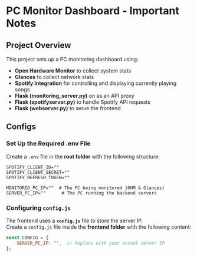 # PC Monitor Dashboard - Important Notes

## Project Overview

This project sets up a PC monitoring dashboard using:

- **Open Hardware Monitor** to collect system stats
- **Glances** to collect network stats
- **Spotify Integration** for controlling and displaying currently playing songs
- **Flask (monitoring_server.py)** on as an API proxy
- **Flask (spotifyserver.py)** to handle Spotify API requests
- **Flask (webserver.py)** to serve the frontend

## Configs
### Set Up the Required .env File
Create a `.env` file in the **root folder** with the following structure:
```
SPOTIFY_CLIENT_ID=""
SPOTIFY_CLIENT_SECRET=""
SPOTIFY_REFRESH_TOKEN=""

MONITORED_PC_IP=""  # The PC being monitored (OHM & Glances)
SERVER_PC_IP=""      # The PC running the backend servers
```

### Configuring `config.js`
The frontend uses a **`config.js`** file to store the server IP.  
Create a `config.js` file inside the **frontend folder** with the following content:
```js
const CONFIG = {
    SERVER_PC_IP: "",  // Replace with your actual server IP
};